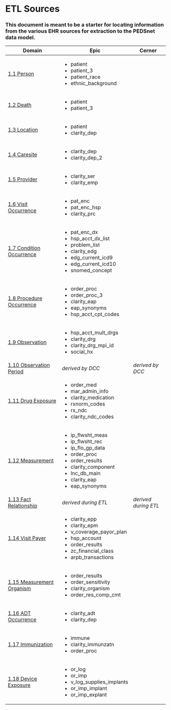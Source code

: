 # ETL Sources

### This document is meant to be a starter for locating information from the various EHR sources for extraction to the PEDSnet data model.


Domain| Epic | Cerner
---|---|---
[1.1 Person](Pedsnet_CDM_ETL_Conventions.md#11-person-1)|<ul><li>patient</li><li>patient_3</li><li>patient_race</li><li>ethnic_background</li></ul>|
[1.2 Death](Pedsnet_CDM_ETL_Conventions.md#12-death-1)|<ul><li>patient</li><li>patient_3</li></ul>|
[1.3 Location](Pedsnet_CDM_ETL_Conventions.md#13-location-1)|<ul><li>patient</li><li>clarity_dep</li></ul>|
[1.4 Caresite](Pedsnet_CDM_ETL_Conventions.md#14-care_site)|<ul><li>clarity_dep</li><li>clarity_dep_2</li></ul>|
[1.5 Provider](Pedsnet_CDM_ETL_Conventions.md#15-provider-1)|<ul><li>clarity_ser</li><li>clarity_emp</li></ul>|
[1.6 Visit Occurrence ](Pedsnet_CDM_ETL_Conventions.md#16-visit_occurrence)|<ul><li>pat_enc</li><li>pat_enc_hsp</li><li>clarity_prc</li></ul>|
[1.7 Condition Occurrence](Pedsnet_CDM_ETL_Conventions.md#17-condition_occurrence)|<ul><li>pat_enc_dx</li><li>hsp_acct_dx_list</li><li>problem_list</li><li>clarity_edg</li><li>edg_current_icd9</li><li>edg_current_icd10</li><li>snomed_concept</li></ul>|
[1.8 Procedure Occurrence](Pedsnet_CDM_ETL_Conventions.md#18-procedure_occurrence)|<ul><li>order_proc</li><li>order_proc_3</li><li>clarity_eap</li><li>eap_synonyms</li><li>hsp_acct_cpt_codes</li></ul>|
[1.9 Observation](Pedsnet_CDM_ETL_Conventions.md#19-observation-1)|<ul><li>hsp_acct_mult_drgs</li><li>clarity_drg</li><li>clarity_drg_mpi_id</li><li>social_hx</li></ul>|
[1.10 Observation Period](Pedsnet_CDM_ETL_Conventions.md#110-observation-period-1)|*derived by DCC*|*derived by DCC*
[1.11 Drug Exposure](Pedsnet_CDM_ETL_Conventions.md#111-drug-exposure-1)|<ul><li>order_med</li><li>mar_admin_info</li><li>clarity_medication</li><li>rxnorm_codes</li><li>rx_ndc</li><li>clarity_ndc_codes</li></ul>|
[1.12 Measurement](Pedsnet_CDM_ETL_Conventions.md#112-measurement-1)|<ul><li>ip_flwsht_meas</li><li>ip_flwsht_rec</li><li>  ip_flo_gp_data</li><li>order_proc</li><li>order_results</li><li>clarity_component</li><li>lnc_db_main</li><li>clarity_eap</li><li>eap_synonyms</li></ul>|
[1.13 Fact Relationship](Pedsnet_CDM_ETL_Conventions.md#113-fact-relationship-1)|*derived during ETL*|*derived during ETL*|
[1.14 Visit Payer](Pedsnet_CDM_ETL_Conventions.md#114-visit_payer)|<ul><li>clarity_epp</li><li>clarity_epm</li><li>  v_coverage_payor_plan</li><li>hsp_account</li><li>order_results</li><li>zc_financial_class</li><li>arpb_transactions</li></ul>|
[1.15 Measurement Organism](Pedsnet_CDM_ETL_Conventions.md#115-measurement_organism)|<ul><li>order_results</li><li>order_sensitivity</li><li>clarity_organism</li><li>order_res_comp_cmt</li></ul>|
[1.16 ADT Occurrence](Pedsnet_CDM_ETL_Conventions.md#116-adt_occurrence)|<ul><li>clarity_adt</li><li>clarity_dep</li></ul>|
[1.17 Immunization](Pedsnet_CDM_ETL_Conventions.md#117-immunization-1)|<ul><li>immune</li><li>clarity_immunzatn</li><li>order_proc</li></ul>|
[1.18 Device Exposure](Pedsnet_CDM_ETL_Conventions.md#118-device_exposure)|<ul><li>or_log</li><li>or_imp</li><li>v_log_supplies_implants</li><li>or_imp_implant</li><li>or_imp_explant</li></ul>||

